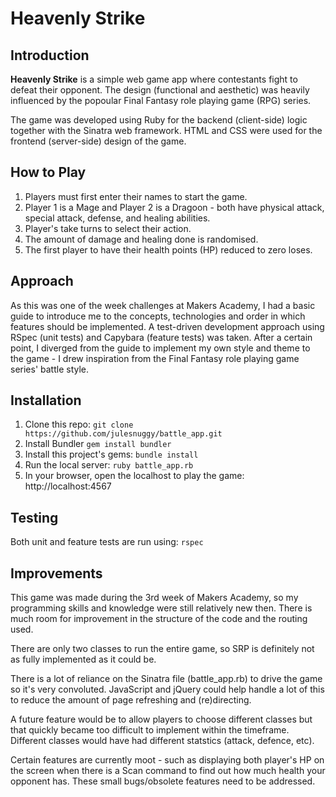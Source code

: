 # Heavenly Strike

## Introduction
**Heavenly Strike** is a simple web game app where contestants fight to defeat their opponent. The design (functional and aesthetic) was heavily influenced by the popoular Final Fantasy role playing game (RPG) series.

The game was developed using Ruby for the backend (client-side) logic together with the Sinatra web framework. HTML and CSS were used for the frontend (server-side) design of the game.

## How to Play
1. Players must first enter their names to start the game.
2. Player 1 is a Mage and Player 2 is a Dragoon - both have physical attack, special attack, defense, and healing abilities.
3. Player's take turns to select their action.
4. The amount of damage and healing done is randomised.
5. The first player to have their health points (HP) reduced to zero loses.

## Approach
As this was one of the week challenges at Makers Academy, I had a basic guide to introduce me to the concepts, technologies and order in which features should be implemented. A test-driven development approach using RSpec (unit tests) and Capybara (feature tests) was taken. After a certain point, I diverged from the guide to implement my own style and theme to the game - I drew inspiration from the Final Fantasy role playing game series' battle style.

## Installation
1. Clone this repo: `git clone https://github.com/julesnuggy/battle_app.git`
2. Install Bundler `gem install bundler`
3. Install this project's gems: `bundle install`
4. Run the local server: `ruby battle_app.rb`
5. In your browser, open the localhost to play the game: http://localhost:4567

## Testing
Both unit and feature tests are run using: `rspec`

## Improvements
This game was made during the 3rd week of Makers Academy, so my programming skills and knowledge were still relatively new then. There is much room for improvement in the structure of the code and the routing used.

There are only two classes to run the entire game, so SRP is definitely not as fully implemented as it could be.

There is a lot of reliance on the Sinatra file (battle_app.rb) to drive the game so it's very convoluted. JavaScript and jQuery could help handle a lot of this to reduce the amount of page refreshing and (re)directing.

A future feature would be to allow players to choose different classes but that quickly became too difficult to implement within the timeframe. Different classes would have had different statstics (attack, defence, etc).

Certain features are currently moot - such as displaying both player's HP on the screen when there is a Scan command to find out how much health your opponent has. These small bugs/obsolete features need to be addressed.
